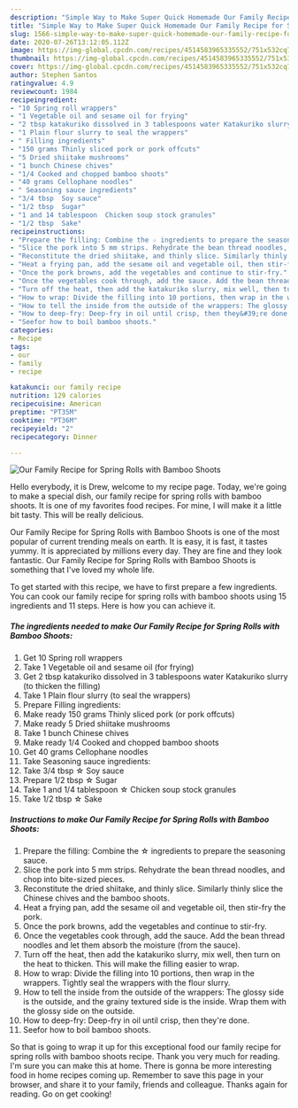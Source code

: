```yaml
---
description: "Simple Way to Make Super Quick Homemade Our Family Recipe for Spring Rolls with Bamboo Shoots"
title: "Simple Way to Make Super Quick Homemade Our Family Recipe for Spring Rolls with Bamboo Shoots"
slug: 1566-simple-way-to-make-super-quick-homemade-our-family-recipe-for-spring-rolls-with-bamboo-shoots
date: 2020-07-26T13:12:05.112Z
image: https://img-global.cpcdn.com/recipes/4514583965335552/751x532cq70/our-family-recipe-for-spring-rolls-with-bamboo-shoots-recipe-main-photo.jpg
thumbnail: https://img-global.cpcdn.com/recipes/4514583965335552/751x532cq70/our-family-recipe-for-spring-rolls-with-bamboo-shoots-recipe-main-photo.jpg
cover: https://img-global.cpcdn.com/recipes/4514583965335552/751x532cq70/our-family-recipe-for-spring-rolls-with-bamboo-shoots-recipe-main-photo.jpg
author: Stephen Santos
ratingvalue: 4.9
reviewcount: 1984
recipeingredient:
- "10 Spring roll wrappers"
- "1 Vegetable oil and sesame oil for frying"
- "2 tbsp katakuriko dissolved in 3 tablespoons water Katakuriko slurry to thicken the filling"
- "1 Plain flour slurry to seal the wrappers"
- " Filling ingredients"
- "150 grams Thinly sliced pork or pork offcuts"
- "5 Dried shiitake mushrooms"
- "1 bunch Chinese chives"
- "1/4 Cooked and chopped bamboo shoots"
- "40 grams Cellophane noodles"
- " Seasoning sauce ingredients"
- "3/4 tbsp  Soy sauce"
- "1/2 tbsp  Sugar"
- "1 and 14 tablespoon  Chicken soup stock granules"
- "1/2 tbsp  Sake"
recipeinstructions:
- "Prepare the filling: Combine the ☆ ingredients to prepare the seasoning sauce."
- "Slice the pork into 5 mm strips. Rehydrate the bean thread noodles, and chop into bite-sized pieces."
- "Reconstitute the dried shiitake, and thinly slice. Similarly thinly slice the Chinese chives and the bamboo shoots."
- "Heat a frying pan, add the sesame oil and vegetable oil, then stir-fry the pork."
- "Once the pork browns, add the vegetables and continue to stir-fry."
- "Once the vegetables cook through, add the sauce. Add the bean thread noodles and let them absorb the moisture (from the sauce)."
- "Turn off the heat, then add the katakuriko slurry, mix well, then turn on the heat to thicken. This will make the filling easier to wrap."
- "How to wrap: Divide the filling into 10 portions, then wrap in the wrappers. Tightly seal the wrappers with the flour slurry."
- "How to tell the inside from the outside of the wrappers: The glossy side is the outside, and the grainy textured side is the inside. Wrap them with the glossy side on the outside."
- "How to deep-fry: Deep-fry in oil until crisp, then they&#39;re done."
- "Seefor how to boil bamboo shoots."
categories:
- Recipe
tags:
- our
- family
- recipe

katakunci: our family recipe 
nutrition: 129 calories
recipecuisine: American
preptime: "PT35M"
cooktime: "PT36M"
recipeyield: "2"
recipecategory: Dinner

---
```



![Our Family Recipe for Spring Rolls with Bamboo Shoots](https://img-global.cpcdn.com/recipes/4514583965335552/751x532cq70/our-family-recipe-for-spring-rolls-with-bamboo-shoots-recipe-main-photo.jpg)

Hello everybody, it is Drew, welcome to my recipe page. Today, we're going to make a special dish, our family recipe for spring rolls with bamboo shoots. It is one of my favorites food recipes. For mine, I will make it a little bit tasty. This will be really delicious.

Our Family Recipe for Spring Rolls with Bamboo Shoots is one of the most popular of current trending meals on earth. It is easy, it is fast, it tastes yummy. It is appreciated by millions every day. They are fine and they look fantastic. Our Family Recipe for Spring Rolls with Bamboo Shoots is something that I've loved my whole life.




To get started with this recipe, we have to first prepare a few ingredients. You can cook our family recipe for spring rolls with bamboo shoots using 15 ingredients and 11 steps. Here is how you can achieve it.

<!--inarticleads1-->

##### The ingredients needed to make Our Family Recipe for Spring Rolls with Bamboo Shoots:

1. Get 10 Spring roll wrappers
1. Take 1 Vegetable oil and sesame oil (for frying)
1. Get 2 tbsp katakuriko dissolved in 3 tablespoons water Katakuriko slurry (to thicken the filling)
1. Take 1 Plain flour slurry (to seal the wrappers)
1. Prepare  Filling ingredients:
1. Make ready 150 grams Thinly sliced pork (or pork offcuts)
1. Make ready 5 Dried shiitake mushrooms
1. Take 1 bunch Chinese chives
1. Make ready 1/4 Cooked and chopped bamboo shoots
1. Get 40 grams Cellophane noodles
1. Take  Seasoning sauce ingredients:
1. Take 3/4 tbsp ☆ Soy sauce
1. Prepare 1/2 tbsp ☆ Sugar
1. Take 1 and 1/4 tablespoon ☆ Chicken soup stock granules
1. Take 1/2 tbsp ☆ Sake




<!--inarticleads2-->

##### Instructions to make Our Family Recipe for Spring Rolls with Bamboo Shoots:

1. Prepare the filling: Combine the ☆ ingredients to prepare the seasoning sauce.
1. Slice the pork into 5 mm strips. Rehydrate the bean thread noodles, and chop into bite-sized pieces.
1. Reconstitute the dried shiitake, and thinly slice. Similarly thinly slice the Chinese chives and the bamboo shoots.
1. Heat a frying pan, add the sesame oil and vegetable oil, then stir-fry the pork.
1. Once the pork browns, add the vegetables and continue to stir-fry.
1. Once the vegetables cook through, add the sauce. Add the bean thread noodles and let them absorb the moisture (from the sauce).
1. Turn off the heat, then add the katakuriko slurry, mix well, then turn on the heat to thicken. This will make the filling easier to wrap.
1. How to wrap: Divide the filling into 10 portions, then wrap in the wrappers. Tightly seal the wrappers with the flour slurry.
1. How to tell the inside from the outside of the wrappers: The glossy side is the outside, and the grainy textured side is the inside. Wrap them with the glossy side on the outside.
1. How to deep-fry: Deep-fry in oil until crisp, then they&#39;re done.
1. Seefor how to boil bamboo shoots.




So that is going to wrap it up for this exceptional food our family recipe for spring rolls with bamboo shoots recipe. Thank you very much for reading. I'm sure you can make this at home. There is gonna be more interesting food in home recipes coming up. Remember to save this page in your browser, and share it to your family, friends and colleague. Thanks again for reading. Go on get cooking!
